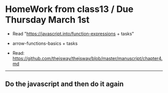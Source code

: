 # HomeWork from class13 / Due Thursday March 1st

- Read "<https://javascript.into/function-expressions> + tasks"

- arrow-functions-basics + tasks

- Read: <https://github.com/thejsway/thejsway/blob/master/manuscript/chapter4.md>

- - - -

## Do the javascript and then do it again